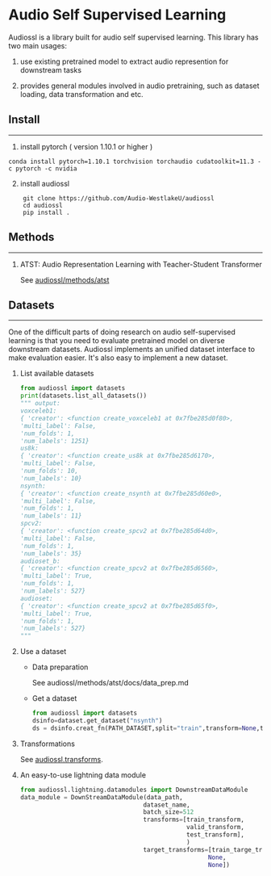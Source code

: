 # Audio Self Supervised Learning 

Audiossl is a library built for audio self supervised learning. This library has two main usages: 

1. use existing pretrained model to extract audio represention for downstream tasks

2. provides general modules involved in audio pretraining, such as dataset loading, data transformation and etc.

## Install
------------------------

1. install pytorch ( version 1.10.1 or higher )


```
conda install pytorch=1.10.1 torchvision torchaudio cudatoolkit=11.3 -c pytorch -c nvidia   

```

2. install audiossl

```
    git clone https://github.com/Audio-WestlakeU/audiossl
    cd audiossl
    pip install .
```


## Methods
------------------------------

1. ATST: Audio Representation Learning with Teacher-Student Transformer

    See [audiossl/methods/atst](audiossl/methods/atst)

## Datasets
--------------------------------

One of the difficult parts of doing research on audio self-supervised learning is that you need to evaluate pretrained model on diverse downstream datasets. Audiossl implements an unified dataset interface to make evaluation easier. It's also easy to implement a new dataset.


1. List available datasets

    ```python
    from audiossl import datasets
    print(datasets.list_all_datasets())
    """ output:
    voxceleb1:
    { 'creator': <function create_voxceleb1 at 0x7fbe285d0f80>,
    'multi_label': False,
    'num_folds': 1,
    'num_labels': 1251}
    us8k:
    { 'creator': <function create_us8k at 0x7fbe285d6170>,
    'multi_label': False,
    'num_folds': 10,
    'num_labels': 10}
    nsynth:
    { 'creator': <function create_nsynth at 0x7fbe285d60e0>,
    'multi_label': False,
    'num_folds': 1,
    'num_labels': 11}
    spcv2:
    { 'creator': <function create_spcv2 at 0x7fbe285d64d0>,
    'multi_label': False,
    'num_folds': 1,
    'num_labels': 35}
    audioset_b:
    { 'creator': <function create_spcv2 at 0x7fbe285d6560>,
    'multi_label': True,
    'num_folds': 1,
    'num_labels': 527}
    audioset:
    { 'creator': <function create_spcv2 at 0x7fbe285d65f0>,
    'multi_label': True,
    'num_folds': 1,
    'num_labels': 527}
    """
    ```

2.  Use a dataset

    * Data preparation 

        See audiossl/methods/atst/docs/data_prep.md

    * Get a dataset

        ```python
        from audiossl import datasets
        dsinfo=dataset.get_dataset("nsynth")
        ds = dsinfo.creat_fn(PATH_DATASET,split="train",transform=None,target_transform=None)
        ```
3. Transformations

    See [audiossl.transforms](audiossl/transforms). 

4.  An easy-to-use lightning data module 
    ```python
    from audiossl.lightning.datamodules import DownstreamDataModule
    data_module = DownStreamDataModule(data_path,
                                      dataset_name,
                                      batch_size=512
                                      transforms=[train_transform,
                                                  valid_transform,
                                                  test_transform],
                                                  )
                                      target_transforms=[train_targe_transform,
                                                        None,
                                                        None])
    ```
                                    
